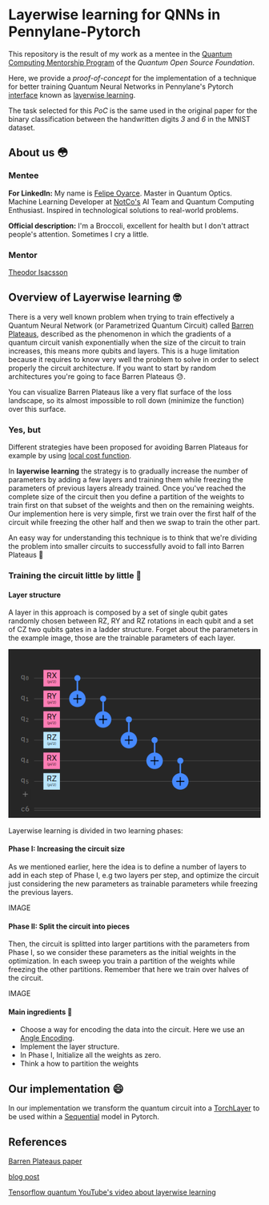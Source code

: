 # Layerwise learning for QNNs in Pennylane-Pytorch

This repository is the result of my work as a mentee in the [Quantum Computing Mentorship Program](https://qosf.org/qc_mentorship/) of the _Quantum Open Source Foundation_.

Here, we provide a _proof-of-concept_ for the implementation of a technique for better training Quantum Neural Networks in Pennylane's Pytorch [interface](https://pennylane.readthedocs.io/en/stable/introduction/interfaces/torch.html) known as [layerwise learning](https://arxiv.org/abs/2006.14904).

The task selected for this _PoC_ is the same used in the original paper for the binary classification between the handwritten digits _3_ and _6_ in the MNIST dataset.

## About us :flushed:

### Mentee
__For LinkedIn:__ My name is [Felipe Oyarce](https://www.linkedin.com/in/fioyarce/). Master in Quantum Optics. Machine Learning Developer at [NotCo's](https://notco.com/us/) AI Team and Quantum Computing Enthusiast. Inspired in technological solutions to real-world problems. 

__Official description:__ I'm a Broccoli, excellent for health but I don't attract people's attention. Sometimes I cry a little.

### Mentor
[Theodor Isacsson](https://github.com/thisac)

## Overview of Layerwise learning :nerd_face:

There is a very well known problem when trying to train effectively a Quantum Neural Network (or Parametrized Quantum Circuit) called [Barren Plateaus](https://pennylane.ai/qml/demos/tutorial_barren_plateaus.html), described as the phenomenon in which the gradients of a quantum circuit vanish exponentially when the size of the circuit to train increases, this means more qubits and layers. This is a huge limitation because it requires to know very well the problem to solve in order to select properly the circuit architecture. If you want to start by random architectures you're going to face Barren Plateaus :sweat:.

You can visualize Barren Plateaus like a very flat surface of the loss landscape, so its almost impossible to roll down (minimize the function) over this surface.

### Yes, but

Different strategies have been proposed for avoiding Barren Plateaus for example by using [local cost function](https://pennylane.ai/qml/demos/tutorial_local_cost_functions.html).

In __layerwise learning__ the strategy is to gradually increase the number of parameters by adding a few layers and training them while freezing the parameters of previous layers already trained. Once you've reached the complete size of the circuit then you define a partition of the weights to train first on that subset of the weights and then on the remaining weights. Our implemention here is very simple, first we train over the first half of the circuit while freezing the other half and then we swap to train the other part.

An easy way for understanding this technique is to think that we're dividing the problem into smaller circuits to successfully avoid to fall into Barren Plateaus :muscle:

### Training the circuit little by little :walking:

#### Layer structure
A layer in this approach is composed by a set of single qubit gates randomly chosen between RZ, RY and RZ rotations in each qubit and a set of CZ two qubits gates in a ladder structure. Forget about the parameters in the example image, those are the trainable parameters of each layer.

![](images/layer.png)

Layerwise learning is divided in two learning phases:

#### Phase I: Increasing the circuit size

As we mentioned earlier, here the idea is to define a number of layers to add in each step of Phase I, e.g two layers per step, and optimize the circuit just considering the new parameters as trainable parameters while freezing the previous layers.

IMAGE

#### Phase II: Split the circuit into pieces

Then, the circuit is splitted into larger partitions with the parameters from Phase I, so we consider these parameters as the initial weights in the optimization. In each sweep you train a partition of the weights while freezing the other partitions. Remember that here we train over halves of the circuit.

IMAGE
#### Main ingredients :bread:

- Choose a way for encoding the data into the circuit. Here we use an [Angle Encoding](https://pennylane.readthedocs.io/en/stable/code/api/pennylane.templates.embeddings.AngleEmbedding.html).
- Implement the layer structure. 
- In Phase I, Initialize all the weights as zero.
- Think a how to partition the weights

## Our implementation :smile:

In our implementation we transform the quantum circuit into a [TorchLayer](https://pennylane.readthedocs.io/en/stable/code/api/pennylane.qnn.TorchLayer.html) to be used within a [Sequential](https://pytorch.org/docs/stable/generated/torch.nn.Sequential.html) model in Pytorch.

## References
[Barren Plateaus paper](https://arxiv.org/abs/1803.11173)

[blog post](https://blog.tensorflow.org/2020/08/layerwise-learning-for-quantum-neural-networks.html)

[Tensorflow quantum YouTube's video about layerwise learning](https://www.youtube.com/watch?v=lz8BOz5KPZg)

